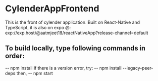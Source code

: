 # CylenderAppFrontend
  This is the front of cylender application. 
  Built on React-Native and TypeScript, it is also on expo @: exp://exp.host/@aatmjeet18/reactNativeApp?release-channel=default
  
## To build locally, type following commands in order:
-- npm install
  if there is a version error, try:
-- npm install --legacy-peer-deps
  then,
-- npm start

